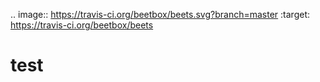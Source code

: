 
.. image:: https://travis-ci.org/beetbox/beets.svg?branch=master
    :target: https://travis-ci.org/beetbox/beets


# test
